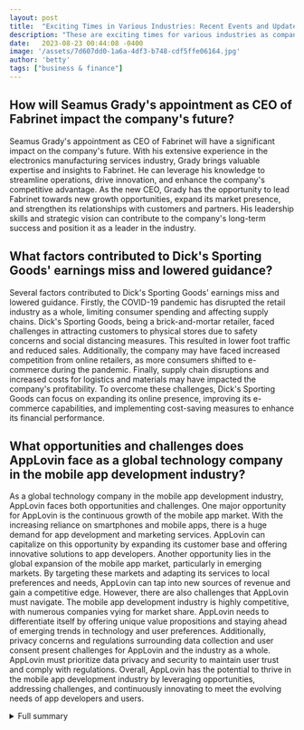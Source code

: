 ```yaml
---
layout: post
title:  "Exciting Times in Various Industries: Recent Events and Updates"
description: "These are exciting times for various industries as companies release their earnings reports and make significant announcements. Let's dive into the latest happenings!"
date:   2023-08-23 00:44:08 -0400
image: '/assets/7d607dd0-1a6a-4df3-b748-cdf5ffe06164.jpg'
author: 'betty'
tags: ["business & finance"]
---
```


## How will Seamus Grady's appointment as CEO of Fabrinet impact the company's future?
Seamus Grady's appointment as CEO of Fabrinet will have a significant impact on the company's future. With his extensive experience in the electronics manufacturing services industry, Grady brings valuable expertise and insights to Fabrinet. He can leverage his knowledge to streamline operations, drive innovation, and enhance the company's competitive advantage. As the new CEO, Grady has the opportunity to lead Fabrinet towards new growth opportunities, expand its market presence, and strengthen its relationships with customers and partners. His leadership skills and strategic vision can contribute to the company's long-term success and position it as a leader in the industry.

## What factors contributed to Dick's Sporting Goods' earnings miss and lowered guidance?
Several factors contributed to Dick's Sporting Goods' earnings miss and lowered guidance. Firstly, the COVID-19 pandemic has disrupted the retail industry as a whole, limiting consumer spending and affecting supply chains. Dick's Sporting Goods, being a brick-and-mortar retailer, faced challenges in attracting customers to physical stores due to safety concerns and social distancing measures. This resulted in lower foot traffic and reduced sales. Additionally, the company may have faced increased competition from online retailers, as more consumers shifted to e-commerce during the pandemic. Finally, supply chain disruptions and increased costs for logistics and materials may have impacted the company's profitability. To overcome these challenges, Dick's Sporting Goods can focus on expanding its online presence, improving its e-commerce capabilities, and implementing cost-saving measures to enhance its financial performance.

## What opportunities and challenges does AppLovin face as a global technology company in the mobile app development industry?
As a global technology company in the mobile app development industry, AppLovin faces both opportunities and challenges. One major opportunity for AppLovin is the continuous growth of the mobile app market. With the increasing reliance on smartphones and mobile apps, there is a huge demand for app development and marketing services. AppLovin can capitalize on this opportunity by expanding its customer base and offering innovative solutions to app developers. Another opportunity lies in the global expansion of the mobile app market, particularly in emerging markets. By targeting these markets and adapting its services to local preferences and needs, AppLovin can tap into new sources of revenue and gain a competitive edge. However, there are also challenges that AppLovin must navigate. The mobile app development industry is highly competitive, with numerous companies vying for market share. AppLovin needs to differentiate itself by offering unique value propositions and staying ahead of emerging trends in technology and user preferences. Additionally, privacy concerns and regulations surrounding data collection and user consent present challenges for AppLovin and the industry as a whole. AppLovin must prioritize data privacy and security to maintain user trust and comply with regulations. Overall, AppLovin has the potential to thrive in the mobile app development industry by leveraging opportunities, addressing challenges, and continuously innovating to meet the evolving needs of app developers and users.


<details>
        <summary>Full summary</summary>
<ol>
<li>
<p>Fabrinet: Fabrinet, a leading provider of advanced optical packaging and precision manufacturing services, has recently appointed Seamus Grady as its new CEO. Grady, who has extensive experience in the electronics manufacturing services industry, previously served as EVP and COO of the Mechanical Systems Division at Sanmina Corporation. Tom Mitchell has been named the Executive Chairman of Fabrinet, expressing confidence in Grady's ability to lead the company.</p>
</li>
<li>
<p>Dick's Sporting Goods: Unfortunately, Dick's Sporting Goods, a prominent retailer of sporting goods and apparel, recently reported an earnings miss and lowered its guidance. This update comes as a setback for the company.</p>
</li>
<li>
<p>AppLovin: Jefferies has upgraded AppLovin, a global technology company that provides a platform for mobile app developers, to a buy rating. This upgrade indicates positive prospects for the company.</p>
</li>
<li>
<p>Nordson: Nordson, a global expert in the design, development, and manufacturing of complex medical devices and component technologies, has reported third-quarter revenue below expectations and lowered its earnings guidance. Despite this, the company's flexible business model allows it to provide solutions at any scope and scale.</p>
</li>
<li>
<p>Macy's: Good news for Macy's, a renowned department store chain, as it beat estimates in its recent earnings report. However, the company issued weak third-quarter guidance, indicating challenges in the current market.</p>
</li>
<li>
<p>Lowe's: Lowe's, a major home improvement retailer, has exceeded second-quarter expectations, but experienced slightly lower revenue. Despite some setbacks, the company continues to focus on growth.</p>
</li>
<li>
<p>Zoom Video Communications: Zoom Video Communications, the most popular video conferencing platform in 80 countries, reported second-quarter results that exceeded expectations. The company's market share remains strong in the UK and the US.</p>
</li>
<li>
<p>Emerson Electric: Emerson Electric, a leading technology and engineering company, has been upgraded to overweight by JPMorgan, signaling positive prospects for the company.</p>
</li>
</ol>
<p>These recent events and updates provide a glimpse into the dynamic landscape of various industries. Stay tuned for more exciting developments in the corporate world!</p>
</details>